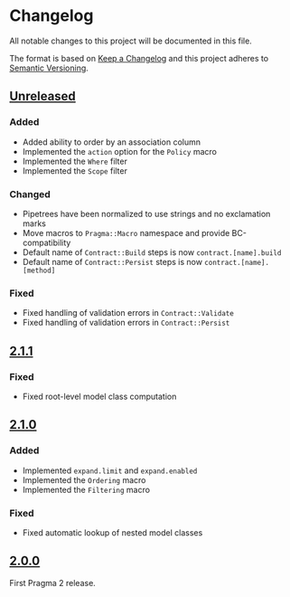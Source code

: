 # Changelog

All notable changes to this project will be documented in this file.

The format is based on [Keep a Changelog](http://keepachangelog.com/en/1.0.0/)
and this project adheres to [Semantic Versioning](http://semver.org/spec/v2.0.0.html).

## [Unreleased]

### Added

- Added ability to order by an association column
- Implemented the `action` option for the `Policy` macro
- Implemented the `Where` filter
- Implemented the `Scope` filter

### Changed

- Pipetrees have been normalized to use strings and no exclamation marks
- Move macros to `Pragma::Macro` namespace and provide BC-compatibility
- Default name of `Contract::Build` steps is now `contract.[name].build`
- Default name of `Contract::Persist` steps is now `contract.[name].[method]`

### Fixed

- Fixed handling of validation errors in `Contract::Validate`
- Fixed handling of validation errors in `Contract::Persist`

## [2.1.1]

### Fixed

- Fixed root-level model class computation

## [2.1.0]

### Added

- Implemented `expand.limit` and `expand.enabled`
- Implemented the `Ordering` macro
- Implemented the `Filtering` macro

### Fixed

- Fixed automatic lookup of nested model classes

## [2.0.0]

First Pragma 2 release.

[Unreleased]: https://github.com/pragmarb/pragma/compare/v2.1.1...HEAD
[2.1.1]: https://github.com/pragmarb/pragma/compare/v2.1.0...v2.1.1
[2.1.0]: https://github.com/pragmarb/pragma/compare/v2.0.0...v2.1.0
[2.0.0]: https://github.com/pragmarb/pragma/compare/v1.2.6...v2.0.0

